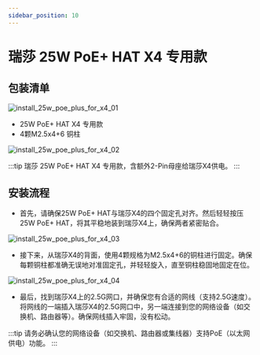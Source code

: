```yaml
---
sidebar_position: 10
---
```


# 瑞莎 25W PoE+ HAT X4 专用款

## 包装清单

![install_25w_poe_plus_for_x4_01](/img/x/x4/25w_poe_plus_for_x4_01.webp)

- 25W PoE+ HAT X4 专用款
- 4颗M2.5x4+6 铜柱

![install_25w_poe_plus_for_x4_02](/img/x/x4/25w_poe_plus_for_x4_02.webp)

:::tip
瑞莎 25W PoE+ HAT X4 专用款，含额外2-Pin母座给瑞莎X4供电。
:::

## 安装流程

- 首先，请确保25W PoE+ HAT与瑞莎X4的四个固定孔对齐。然后轻轻按压25W PoE+ HAT，将其平稳地装到瑞莎X4上，确保两者紧密贴合。

![install_25w_poe_plus_for_x4_03](/img/x/x4/25w_poe_plus_for_x4_03.webp)

- 接下来，从瑞莎X4的背面，使用4颗规格为M2.5x4+6的铜柱进行固定。确保每颗铜柱都准确无误地对准固定孔，并轻轻旋入，直至铜柱稳固地固定在位。

![install_25w_poe_plus_for_x4_04](/img/x/x4/25w_poe_plus_for_x4_04.webp)

- 最后，找到瑞莎X4上的2.5G网口，并确保您有合适的网线（支持2.5G速度）。将网线的一端插入瑞莎X4的2.5G网口中，另一端连接到您的网络设备（如交换机、路由器等）。确保网线插入牢固，没有松动。

:::tip
请务必确认您的网络设备（如交换机、路由器或集线器）支持PoE（以太网供电）功能。
:::
